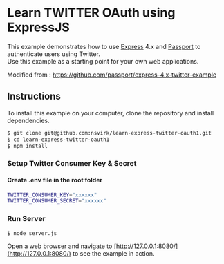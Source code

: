 # Learn TWITTER OAuth using ExpressJS

This example demonstrates how to use [Express](http://expressjs.com/) 4.x and
[Passport](http://passportjs.org/) to authenticate users using Twitter.  
Use this example as a starting point for your own web applications.

Modified from : https://github.com/passport/express-4.x-twitter-example

## Instructions

To install this example on your computer, clone the repository and install
dependencies.

```bash
$ git clone git@github.com:nsvirk/learn-express-twitter-oauth1.git
$ cd learn-express-twitter-oauth1
$ npm install
```

### Setup Twitter Consumer Key & Secret
#### Create .env file in the root folder
```bash
TWITTER_CONSUMER_KEY="xxxxxx" 
TWITTER_CONSUMER_SECRET="xxxxxx"
```

### Run Server
```bash
$ node server.js
```

Open a web browser and navigate to [http://127.0.0.1:8080/](http://127.0.0.1:8080/)
to see the example in action.

